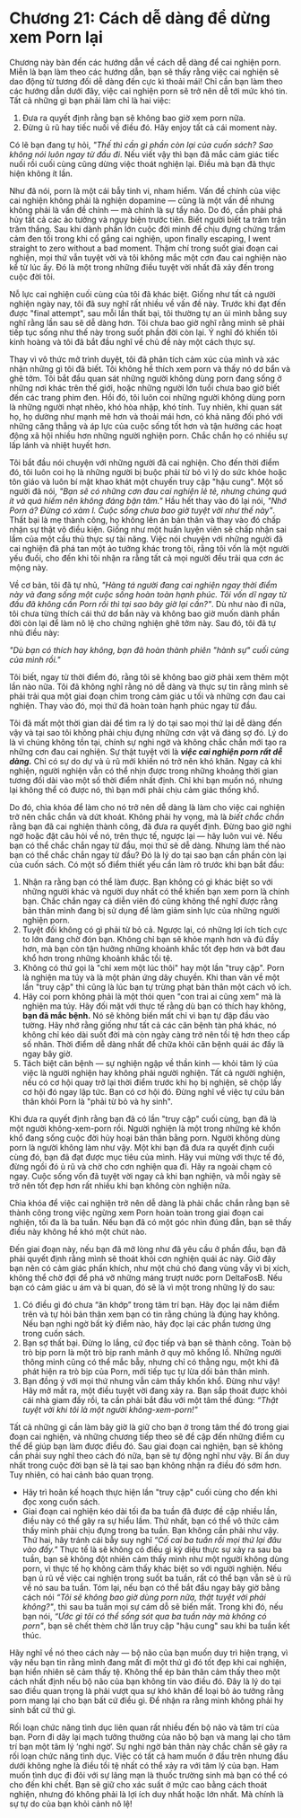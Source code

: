 # Chương 21: Cách dễ dàng để dừng xem Porn lại

Chương này bàn đến các hướng dẫn về cách dễ dàng để cai nghiện porn. Miễn là bạn làm theo các hướng dẫn, bạn sẽ thấy rằng việc cai nghiện sẽ dao động từ tương đối dễ dàng đến cực kì thoải mái! Chỉ cần bạn làm theo các hướng dẫn dưới đây, việc cai nghiện porn sẽ trở nên dễ tới mức khó tin. Tất cả những gì bạn phải làm chỉ là hai việc:

1. Đưa ra quyết định rằng bạn sẽ không bao giờ xem porn nữa.
2. Đừng ủ rũ hay tiếc nuối về điều đó. Hãy enjoy tất cả cái moment này.

Có lẽ bạn đang tự hỏi, *"Thế thì cần gì phần còn lại của cuốn sách? Sao không nói luôn ngay từ đầu đi*. Nếu viết vậy thì bạn đã mắc cảm giác tiếc nuối rồi cuối cùng cũng dừng việc thoát nghiện lại. Điều mà bạn đã thực hiện không ít lần.

Như đã nói, porn là một cái bẫy tinh vi, nham hiểm. Vấn đề chính của việc cai nghiện không phải là nghiện dopamine — cũng là một vấn đề nhưng không phải là vấn đề chính — mà chính là sự tẩy não. Do đó, cần phải phá hủy tất cả các ảo tưởng và ngụy biện trước tiên. Biết người biết ta trăm trận trăm thắng. Sau khi dành phần lớn cuộc đời mình để chịu đựng chứng trầm cảm đen tối trong khi cố gắng cai nghiện, upon finally escaping, I went straight to zero without a bad moment. Thậm chí trong suốt giai đoạn cai nghiện, mọi thứ vẫn tuyệt vời và tôi không mắc một cơn đau cai nghiện nào kể từ lúc ấy. Đó là một trong những điều tuyệt vời nhất đã xảy đến trong cuộc đời tôi.

Nỗ lực cai nghiện cuối cùng của tôi đã khác biệt. Giống như tất cả người nghiện ngày nay, tôi đã suy nghĩ rất nhiều về vấn đề này. Trước khi đạt đến được "final attempt", sau mỗi lần thất bại, tôi thường tự an ủi mình bằng suy nghĩ rằng lần sau sẽ dễ dàng hơn. Tôi chưa bao giờ nghĩ rằng mình sẽ phải tiếp tục sống như thế này trong suốt phần đời còn lại. Ý nghĩ đó khiến tôi kinh hoàng và tôi đã bắt đầu nghĩ về chủ đề này một cách thực sự.

Thay vì vô thức mở trình duyệt, tôi đã phân tích cảm xúc của mình và xác nhận những gì tôi đã biết. Tôi không hề thích xem porn và thấy nó dơ bẩn và ghê tởm. Tôi bắt đầu quan sát những người không dùng porn đang sống ở những nơi khác trên thế giới, hoặc những người lớn tuổi chưa bao giờ biết đến các trang phim đen. Hồi đó, tôi luôn coi những người không dùng porn là những người nhạt nhẽo, khó hòa nhập, khó tính. Tuy nhiên, khi quan sát họ, họ dường như mạnh mẽ hơn và thoải mái hơn, có khả năng đối phó với những căng thẳng và áp lực của cuộc sống tốt hơn và tận hưởng các hoạt động xã hội nhiều hơn những người nghiện porn. Chắc chắn họ có nhiều sự lấp lánh và nhiệt huyết hơn.

Tôi bắt đầu nói chuyện với những người đã cai nghiện. Cho đến thời điểm đó, tôi luôn coi họ là những người bị buộc phải từ bỏ vì lý do sức khỏe hoặc tôn giáo và luôn bí mật khao khát một chuyến truy cập "hậu cung". Một số người đã nói, *"Bạn sẽ có những cơn đau cai nghiện lẻ tẻ, nhưng chúng quá ít và quá hiếm nên không đáng bận tâm."* Hầu hết thay vào đó lại nói, *"Nhớ Porn á? Đừng có xàm l. Cuộc sống chưa bao giờ tuyệt vời như thế này"*. Thất bại là mẹ thành công, họ không lên án bản thân và thay vào đó chấp nhận sự thật vô điều kiện. Giống như một huấn luyện viên sẽ chấp nhận sai lầm của một cầu thủ thực sự tài năng. Việc nói chuyện với những người đã cai nghiện đã phá tan một ảo tưởng khác trong tôi, rằng tôi vốn là một người yếu đuối, cho đến khi tôi nhận ra rằng tất cả mọi người đều trải qua cơn ác mộng này.

Về cơ bản, tôi đã tự nhủ, *"Hàng tá người đang cai nghiện ngay thời điểm này và đang sống một cuộc sống hoàn toàn hạnh phúc. Tôi vốn dĩ ngay từ đầu đã không cần Porn rồi thì tại sao bây giờ lại cần?"*. Dù như nào đi nữa, tôi chưa từng thích cái thứ dơ bẩn này và không bao giờ muốn dành phần đời còn lại để làm nô lệ cho chứng nghiện ghê tởm này. Sau đó, tôi đã tự nhủ điều này:

*"Dù bạn có thích hay không, bạn đã hoàn thành phiên "hành sự" cuối cùng của mình rồi."*

Tôi biết, ngay từ thời điểm đó, rằng tôi sẽ không bao giờ phải xem thêm một lần nào nữa. Tôi đã không nghĩ rằng nó dễ dàng và thực sự tin rằng mình sẽ phải trải qua một giai đoạn chìm trong cảm giác u tối và những cơn đau cai nghiện. Thay vào đó, mọi thứ đã hoàn toàn hạnh phúc ngay từ đầu.

Tôi đã mất một thời gian dài để tìm ra lý do tại sao mọi thứ lại dễ dàng đến vậy và tại sao tôi không phải chịu đựng những cơn vật vã đáng sợ đó. Lý do là vì chúng không tồn tại, chính sự nghi ngờ và không chắc chắn mới tạo ra những cơn đau cai nghiện. Sự thật tuyệt vời là ***việc cai nghiện porn rất dễ dàng.*** Chỉ có sự do dự và ủ rũ mới khiến nó trở nên khó khăn. Ngay cả khi nghiện, người nghiện vẫn có thể nhịn được trong những khoảng thời gian tương đối dài vào một số thời điểm nhất định. Chỉ khi bạn muốn nó, nhưng lại không thể có được nó, thì bạn mới phải chịu cảm giác thống khổ.

Do đó, chìa khóa để làm cho nó trở nên dễ dàng là làm cho việc cai nghiện trở nên chắc chắn và dứt khoát. Không phải hy vọng, mà là *biết chắc chắn* rằng bạn đã cai nghiện thành công, đã đưa ra quyết định. Đừng bao giờ nghi ngờ hoặc đặt câu hỏi về nó, trên thực tế, ngược lại — hãy luôn vui vẻ. Nếu bạn có thể chắc chắn ngay từ đầu, mọi thứ sẽ dễ dàng. Nhưng làm thế nào bạn có thể chắc chắn ngay từ đầu? Đó là lý do tại sao bạn cần phần còn lại của cuốn sách. Có một số điểm thiết yếu cần làm rõ trước khi bạn bắt đầu:

1. Nhận ra rằng bạn có thể làm được. Bạn không có gì khác biệt so với những người khác và người duy nhất có thể khiến bạn xem porn là chính bạn. Chắc chắn ngay cả diễn viên đó cũng không thể nghĩ được rằng bản thân mình đang bị sử dụng để làm giảm sinh lực của những người nghiện porn.
2. Tuyệt đối không có gì phải từ bỏ cả. Ngược lại, có những lợi ích tích cực to lớn đang chờ đón bạn. Không chỉ bạn sẽ khỏe mạnh hơn và đủ đầy hơn, mà bạn còn tận hưởng những khoảnh khắc tốt đẹp hơn và bớt đau khổ hơn trong những khoảnh khắc tồi tệ.
3. Không có thứ gọi là "chỉ xem một lúc thôi" hay một lần "truy cập". Porn là nghiện ma túy và là một phản ứng dây chuyền. Khi than vãn về một lần "truy cập" thì cũng là lúc bạn tự trừng phạt bản thân một cách vô ích.
4. Hãy coi porn không phải là một thói quen "con trai ai cũng xem" mà là nghiện ma túy. Hãy đối mặt với thực tế rằng dù bạn có thích hay không, **bạn đã mắc bệnh.** Nó sẽ không biến mất chỉ vì bạn tự đập đầu vào tường. Hãy nhớ rằng giống như tất cả các căn bệnh tàn phá khác, nó không chỉ kéo dài suốt đời mà còn ngày càng trở nên tồi tệ hơn theo cấp số nhân. Thời điểm dễ dàng nhất để chữa khỏi căn bệnh quái ác đấy là ngay bây giờ.
5. Tách biệt căn bệnh — sự nghiện ngập về thần kinh — khỏi tâm lý của việc là người nghiện hay không phải người nghiện. Tất cả người nghiện, nếu có cơ hội quay trở lại thời điểm trước khi họ bị nghiện, sẽ chộp lấy cơ hội đó ngay lập tức. Bạn có cơ hội đó. Đừng nghĩ về việc tự cứu bản thân khỏi Porn là "phải từ bỏ và hy sinh".

Khi đưa ra quyết định rằng bạn đã có lần "truy cập" cuối cùng, bạn đã là một người không-xem-porn rồi. Người nghiện là một trong những kẻ khốn khổ đang sống cuộc đời hủy hoại bản thân bằng porn. Người không dùng porn là người không làm như vậy. Một khi bạn đã đưa ra quyết định cuối cùng đó, bạn đã đạt được mục tiêu của mình. Hãy vui mừng với thực tế đó, đừng ngồi đó ủ rũ và chờ cho cơn nghiện qua đi. Hãy ra ngoài chạm cỏ ngay. Cuộc sống vốn đã tuyệt vời ngay cả khi bạn nghiện, và mỗi ngày sẽ trở nên tốt đẹp hơn rất nhiều khi bạn không còn nghiện nữa.

Chìa khóa để việc cai nghiện trở nên dễ dàng là phải chắc chắn rằng bạn sẽ thành công trong việc ngừng xem Porn hoàn toàn trong giai đoạn cai nghiện, tối đa là ba tuần. Nếu bạn đã có một góc nhìn đúng đắn, bạn sẽ thấy điều này không hề khó một chút nào.

Đến giai đoạn này, nếu bạn đã mở lòng như đã yêu cầu ở phần đầu, bạn đã phải quyết định rằng mình sẽ thoát khỏi cơn nghiện quái ác này. Giờ đây bạn nên có cảm giác phấn khích, như một chú chó đang vùng vẫy vì bị xích, không thể chờ đợi để phá vỡ những máng trượt nước porn DeltaFosB. Nếu bạn có cảm giác u ám và bi quan, đó sẽ là vì một trong những lý do sau:

1. Có điều gì đó chưa “ăn khớp” trong tâm trí bạn. Hãy đọc lại năm điểm trên và tự hỏi bản thân xem bạn có tin rằng chúng là đúng hay không. Nếu bạn nghi ngờ bất kỳ điểm nào, hãy đọc lại các phần tương ứng trong cuốn sách.
2. Bạn sợ thất bại. Đừng lo lắng, cứ đọc tiếp và bạn sẽ thành công. Toàn bộ trò bịp porn là một trò bịp ranh mãnh ở quy mô khổng lồ. Những người thông minh cũng có thể mắc bẫy, nhưng chỉ có thằng ngu, một khi đã phát hiện ra trò bịp của Porn, mới tiếp tục tự lừa dối bản thân mình.
3. Bạn đồng ý với mọi thứ nhưng vẫn cảm thấy khốn khổ. Đừng như vậy! Hãy mở mắt ra, một điều tuyệt vời đang xảy ra. Bạn sắp thoát được khỏi cái nhà giam đấy rồi, ta cần phải bắt đầu với một tâm thế đúng: *“Thật tuyệt vời khi tôi là một người không-xem-porn!"*

Tất cả những gì cần làm bây giờ là giữ cho bạn ở trong tâm thế đó trong giai đoạn cai nghiện, và những chương tiếp theo sẽ đề cập đến những điểm cụ thể để giúp bạn làm được điều đó. Sau giai đoạn cai nghiện, bạn sẽ không cần phải suy nghĩ theo cách đó nữa, bạn sẽ tự động nghĩ như vậy. Bí ẩn duy nhất trong cuộc đời bạn sẽ là tại sao bạn không nhận ra điều đó sớm hơn. Tuy nhiên, có hai cảnh báo quan trọng.

- Hãy trì hoãn kế hoạch thực hiện lần "truy cập" cuối cùng cho đến khi đọc xong cuốn sách.
- Giai đoạn cai nghiện kéo dài tối đa ba tuần đã được đề cập nhiều lần, điều này có thể gây ra sự hiểu lầm. Thứ nhất, bạn có thể vô thức cảm thấy mình phải chịu đựng trong ba tuần. Bạn không cần phải như vậy. Thứ hai, hãy tránh cái bẫy suy nghĩ *“Cố cai ba tuần rồi mọi thứ lại đâu vào đấy."* Thực tế là sẽ không có điều gì kỳ diệu thực sự xảy ra sau ba tuần, bạn sẽ không đột nhiên cảm thấy mình như một người không dùng porn, vì thực tế họ không cảm thấy khác biệt so với người nghiện. Nếu bạn ủ rũ về việc cai nghiện trong suốt ba tuần, rất có thể bạn vẫn sẽ ủ rũ về nó sau ba tuần. Tóm lại, nếu bạn có thể bắt đầu ngay bây giờ bằng cách nói *“Tôi sẽ không bao giờ dùng porn nữa, thật tuyệt vời phải không?"*, thì sau ba tuần mọi sự cám dỗ sẽ biến mất. Trong khi đó, nếu bạn nói, *“Ước gì tôi có thể sống sót qua ba tuần này mà không có porn"*, bạn sẽ chết thèm chờ lần truy cập "hậu cung" sau khi ba tuần kết thúc.

Hãy nghĩ về nó theo cách này — bộ não của bạn muốn duy trì hiện trạng, vì vậy nếu bạn tin rằng mình đang mất đi một thứ gì đó tốt đẹp khi cai nghiện, bạn hiển nhiên sẽ cảm thấy tệ. Không thể ép bản thân cảm thấy theo một cách nhất định nếu bộ não của bạn không tin vào điều đó. Đây là lý do tại sao điều quan trọng là phải vượt qua sự khó khăn để loại bỏ ảo tưởng rằng porn mang lại cho bạn bất cứ điều gì. Để nhận ra rằng mình không phải hy sinh bất cứ thứ gì.

Rối loạn chức năng tình dục liên quan rất nhiều đến bộ não và tâm trí của bạn. Porn đi dây lại mạch tưởng thưởng của não bộ bạn và mang lại cho tâm trí bạn một tâm lý ‘nghi ngờ’. Sự nghi ngờ bản thân này chắc chắn sẽ gây ra rối loạn chức năng tình dục. Việc có tất cả ham muốn ở đầu trên nhưng đầu dưới không nghe là điều tồi tệ nhất có thể xảy ra với tâm lý của bạn. Ham muốn tình dục đi đôi với sự lãng mạn là thuốc trường sinh mà bạn có thể có cho đến khi chết. Bạn sẽ giữ cho xác suất ở mức cao bằng cách thoát nghiện, nhưng đó không phải là lợi ích duy nhất hoặc lớn nhất. Mà chính là sự tự do của bạn khỏi cảnh nô lệ!

